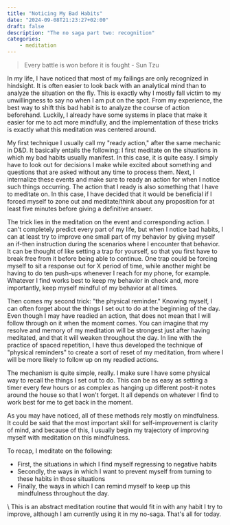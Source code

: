 ```yaml
---
title: "Noticing My Bad Habits"
date: "2024-09-08T21:23:27+02:00"
draft: false
description: "The no saga part two: recognition"
categories: 
    - meditation
---
```


> Every battle is won before it is fought - Sun Tzu

In my life, I have noticed that most of my failings are only recognized in hindsight. It is often easier to look back with an analytical mind than to analyze the situation on the fly. This is exactly why I mostly fall victim to my unwillingness to say no when I am put on the spot. From my experience, the best way to shift this bad habit is to analyze the course of action beforehand. Luckily, I already have some systems in place that make it easier for me to act more mindfully, and the implementation of these tricks is exactly what this meditation was centered around.

My first technique I usually call my "ready action," after the same mechanic in D&D. It basically entails the following: I first meditate on the situations in which my bad habits usually manifest. In this case, it is quite easy. I simply have to look out for decisions I make while excited about something and questions that are asked without any time to process them. Next, I internalize these events and make sure to ready an action for when I notice such things occurring. The action that I ready is also something that I have to meditate on. In this case, I have decided that it would be beneficial if I forced myself to zone out and meditate/think about any proposition for at least five minutes before giving a definitive answer.

The trick lies in the meditation on the event and corresponding action. I can't completely predict every part of my life, but when I notice bad habits, I can at least try to improve one small part of my behavior by giving myself an if-then instruction during the scenarios where I encounter that behavior. It can be thought of like setting a trap for yourself, so that you first have to break free from it before being able to continue. One trap could be forcing myself to sit a response out for X period of time, while another might be having to do ten push-ups whenever I reach for my phone, for example. Whatever I find works best to keep my behavior in check and, more importantly, keep myself mindful of my behavior at all times.

Then comes my second trick: "the physical reminder." Knowing myself, I can often forget about the things I set out to do at the beginning of the day. Even though I may have readied an action, that does not mean that I will follow through on it when the moment comes. You can imagine that my resolve and memory of my meditation will be strongest just after having meditated, and that it will weaken throughout the day. In line with the practice of spaced repetition, I have thus developed the technique of "physical reminders" to create a sort of reset of my meditation, from where I will be more likely to follow up on my readied actions.

The mechanism is quite simple, really. I make sure I have some physical way to recall the things I set out to do. This can be as easy as setting a timer every few hours or as complex as hanging up different post-it notes around the house so that I won't forget. It all depends on whatever I find to work best for me to get back in the moment.

As you may have noticed, all of these methods rely mostly on mindfulness. It could be said that the most important skill for self-improvement is clarity of mind, and because of this, I usually begin my trajectory of improving myself with meditation on this mindfulness.

To recap, I meditate on the following:

- First, the situations in which I find myself regressing to negative habits
- Secondly, the ways in which I want to prevent myself from turning to these habits in those situations
- Finally, the ways in which I can remind myself to keep up this mindfulness throughout the day.

\\
This is an abstract meditation routine that would fit in with any habit I try to improve, although I am currently using it in my no-saga. That's all for today.